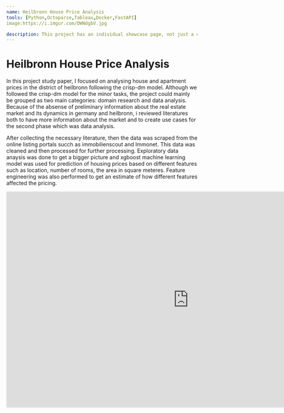 ```yaml
---
name: Heilbronn House Price Analysis
tools: [Python,Octoparse,Tableau,Docker,FastAPI]
image:https://i.imgur.com/DWNdgbV.jpg

description: This project has an individual showcase page, not just a direct link to the project site or repo. Now you have more space to describe your awesome project!
---
```


# Heilbronn House Price Analysis
In this project study paper, I focused on analysing house and apartment prices in the district of heilbronn following the crisp-dm model. Although we followed the crisp-dm model for the minor tasks, the project could mainly be grouped as two main categories: domain research and data analysis. Because of the absense of  preliminary information about the real estate market and its dynamics in germany and heilbronn, i reviewed literatures both to have more information about the market and to create use cases for the second phase which was data analysis.

After collecting the necessary literature, then the data was scraped from the online listing portals succh as immobilienscout and Immonet. This data was cleaned and then processed for further processing. Exploratory data anaysis was done to get a bigger picture and xgboost machine learning model was used for prediction of housing prices based on different features such as location, number of rooms, the area in square meteres. Feature engineering was also performed to get an estimate of how different features affected the pricing.

<iframe src="https://docs.google.com/presentation/d/e/2PACX-1vSvwv1NU4-T_bVzY4MufDC_n_I0f79433jZM1UIXPSvIs8G3jzzVaQkjgBWmDoXHQ/embed?start=false&loop=false&delayms=3000" frameborder="0" width="960" height="569" allowfullscreen="true" mozallowfullscreen="true" webkitallowfullscreen="true"></iframe>